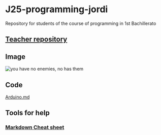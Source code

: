 # J25-programming-jordi
Repository for students of the course of programming  in 1st Bachillerato


## [Teacher repository](https://github.com/d-prieto/J25-Programming)

## Image
![you have no enemies, no has them](https://github.com/Spaikyjordi/J25-programming-jordi/assets/144990855/a05fc1d8-e6fb-4328-a059-d111fe6102b2)

## Code
[Arduino.md](https://github.com/Spaikyjordi/J25-programming-jordi/blob/main/Arduino/arduino.md)

## Tools for help
### [Markdown Cheat sheet](https://www.markdownguide.org/cheat-sheet)
